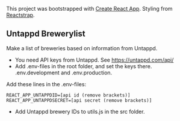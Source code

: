 This project was bootstrapped with [Create React App](https://github.com/facebook/create-react-app). Styling from [Reactstrap](https://reactstrap.github.io/).

## Untappd Brewerylist

Make a list of breweries based on information from Untappd. 

* You need API keys from Untappd. See https://untappd.com/api/
* Add .env-files in the root folder, and set the keys there. .env.development and .env.production. 

Add these lines in the .env-files:
```
REACT_APP_UNTAPPDID=[api id (remove brackets)]
REACT_APP_UNTAPPDSECRET=[api secret (remove brackets)]
```

* Add Untappd brewery IDs to utils.js in the src folder.

